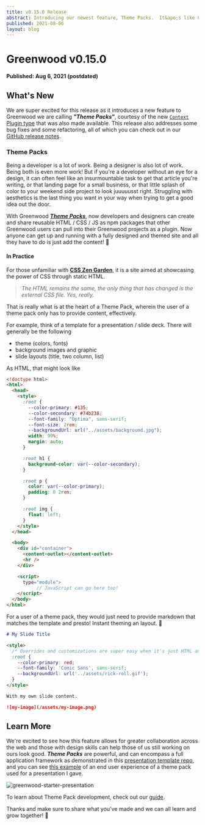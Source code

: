 ```yaml
---
title: v0.15.0 Release
abstract: Introducing our newest feature, Theme Packs.  It&apo;s like CSS Zen Garden but as a plugin.
published: 2021-08-06
layout: blog
---
```


# Greenwood v0.15.0

**Published: Aug 6, 2021 (postdated)**

## What's New

We are super excited for this release as it introduces a new feature to Greenwood we are calling **_"Theme Packs"_**, courtesy of the new [`Context` Plugin type](https://www.greenwoodjs.io/plugins/context/) that was also made available. This release also addresses some bug fixes and some refactoring, all of which you can check out in our [GitHub release notes](https://github.com/ProjectEvergreen/greenwood/releases/edit/v0.15.0).

### Theme Packs

Being a developer is a lot of work. Being a designer is also lot of work. Being both is even more work! But if you're a developer without an eye for a design, it can often feel like an insurmountable task to get that article you're writing, or that landing page for a small business, or that little splash of color to your weekend side project to look juuuuusst right. Struggling with aesthetics is the last thing you want in your way when trying to get a good idea out the door.

With Greenwood [_**Theme Packs**_](https://www.greenwoodjs.io/guides/theme-packs/), now developers and designers can create and share reusable HTML / CSS / JS as npm packages that other Greenwood users can pull into their Greenwood projects as a plugin. Now anyone can get up and running with a fully designed and themed site and all they have to do is just add the content! 🥳

#### In Practice

For those unfamiliar with [**CSS Zen Garden**](http://www.csszengarden.com/), it is a site aimed at showcasing the power of CSS through static HTML.

> _The HTML remains the same, the only thing that has changed is the external CSS file. Yes, really._

That is really what is at the heart of a Theme Pack, wherein the user of a theme pack only has to provide content, effectively.

For example, think of a template for a presentation / slide deck. There will generally be the following

- theme (colors, fonts)
- background images and graphic
- slide layouts (title, two column, list)

As HTML, that might look like

```html
<!doctype html>
<html>
  <head>
    <style>
      :root {
        --color-primary: #135;
        --color-secondary: #74b238;
        --font-family: "Optima", sans-serif;
        --font-size: 2rem;
        --backgroundUrl: url("../assets/background.jpg");
        width: 99%;
        margin: auto;
      }

      :root h1 {
        background-color: var(--color-secondary);
      }

      :root p {
        color: var(--color-primary);
        padding: 0 2rem;
      }

      :root img {
        float: left;
      }
    </style>
  </head>

  <body>
    <div id="container">
      <content-outlet></content-outlet>
      <hr />
    </div>

    <script>
      type="module">
           // JavaScript can go here too!
    </script>
  </body>
</html>
```

For a user of a theme pack, they would just need to provide markdown that matches the template and presto! Instant theming an layout. 💯

```md
# My Slide Title

<style>
  /* Overrides and customizations are super easy when it's just HTML and CSS */
  :root {
    --color-primary: red;
    --font-family: 'Comic Sans', sans-serif;
    --backgroundUrl: url('../assets/rick-roll.gif');
  }
</style>

With my own slide content.

![my-image](/assets/my-image.png)
```

## Learn More

We're excited to see how this feature allows for greater collaboration across the web and those with design skills can help those of us still working on ours look good. _**Theme Packs**_ are powerful, and can encompass a full application framework as demonstrated in this [presentation template repo](https://github.com/thescientist13/greenwood-starter-presentation), and you can see [this example](https://github.com/thescientist13/knowing-your-tco) of an end user experience of a theme pack used for a presentation I gave.

![greenwood-starter-presentation](/assets/blog/greenwood-starter-presentation.png)

To learn about Theme Pack development, check out our [guide](https://www.greenwoodjs.io/guides/theme-packs/).

Thanks and make sure to share what you've made and we can all learn and grow together! 👋

